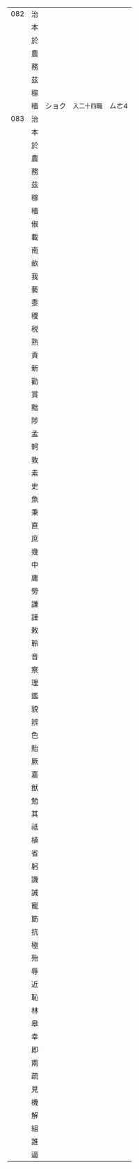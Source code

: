 |     |     |        |              |       |
| --- | --- | ------ | ------------ | ----- |
| 082 | 治  |
|     | 本  |
|     | 於  |
|     | 農  |
|     | 務  |
|     | 茲  |
|     | 稼  |
|     | 穡  | ショク | `入二十四職` | ㄙㄜ4 |
| 083 | 治  |
|     | 本  |
|     | 於  |
|     | 農  |
|     | 務  |
|     | 茲  |
|     | 稼  |
|     | 穡  |
|     | 俶  |
|     | 載  |
|     | 南  |
|     | 畝  |
|     | 我  |
|     | 藝  |
|     | 黍  |
|     | 稷  |
|     | 税  |
|     | 熟  |
|     | 貢  |
|     | 新  |
|     | 勸  |
|     | 賞  |
|     | 黜  |
|     | 陟  |
|     | 孟  |
|     | 軻  |
|     | 敦  |
|     | 素  |
|     | 史  |
|     | 魚  |
|     | 秉  |
|     | 直  |
|     | 庶  |
|     | 幾  |
|     | 中  |
|     | 庸  |
|     | 勞  |
|     | 謙  |
|     | 謹  |
|     | 敕  |
|     | 聆  |
|     | 音  |
|     | 察  |
|     | 理  |
|     | 鑑  |
|     | 貌  |
|     | 辨  |
|     | 色  |
|     | 貽  |
|     | 厥  |
|     | 嘉  |
|     | 猷  |
|     | 勉  |
|     | 其  |
|     | 祗  |
|     | 植  |
|     | 省  |
|     | 躬  |
|     | 譏  |
|     | 誡  |
|     | 寵  |
|     | 筯  |
|     | 抗  |
|     | 極  |
|     | 殆  |
|     | 辱  |
|     | 近  |
|     | 恥  |
|     | 林  |
|     | 皋  |
|     | 幸  |
|     | 即  |
|     | 兩  |
|     | 疏  |
|     | 見  |
|     | 機  |
|     | 解  |
|     | 組  |
|     | 誰  |
|     | 逼  |
